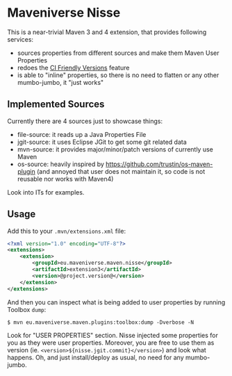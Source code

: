 # Maveniverse Nisse

This is a near-trivial Maven 3 and 4 extension, that provides following services:
* sources properties from different sources and make them Maven User Properties
* redoes the [CI Friendly Versions](https://maven.apache.org/maven-ci-friendly.html) feature
* is able to "inline" properties, so there is no need to flatten or any other mumbo-jumbo, it "just works"

## Implemented Sources

Currently there are 4 sources just to showcase things:
* file-source: it reads up a Java Properties File
* jgit-source: it uses Eclipse JGit to get some git related data
* mvn-source: it provides major/minor/patch versions of currently use Maven
* os-source: heavily inspired by https://github.com/trustin/os-maven-plugin (and annoyed that user does not maintain it, so code is not reusable nor works with Maven4) 

Look into ITs for examples.

## Usage

Add this to your `.mvn/extensions.xml` file:

```xml
<?xml version="1.0" encoding="UTF-8"?>
<extensions>
    <extension>
        <groupId>eu.maveniverse.maven.nisse</groupId>
        <artifactId>extension3</artifactId>
        <version>@project.version@</version>
    </extension>
</extensions>
```

And then you can inspect what is being added to user properties by running Toolbox `dump`:

```
$ mvn eu.maveniverse.maven.plugins:toolbox:dump -Dverbose -N
```

Look for "USER PROPERTIES" section. Nisse injected some properties for you as they were user properties.
Moreover, you are free to use them as version (ie. `<version>${nisse.jgit.commit}</version>`) and look
what happens. Oh, and just install/deploy as usual, no need for any mumbo-jumbo.
